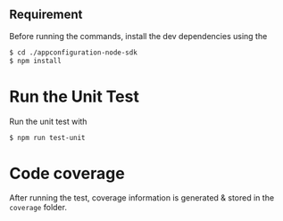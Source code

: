 ## Requirement

Before running the commands, install the dev dependencies using the

```bash
$ cd ./appconfiguration-node-sdk
$ npm install
```

# Run the Unit Test

Run the unit test with

```bash
$ npm run test-unit
```

# Code coverage

After running the test, coverage information is generated & stored in the `coverage` folder.
